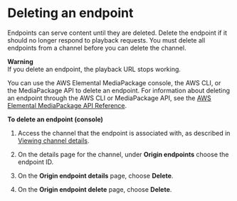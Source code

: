 # Deleting an endpoint<a name="endpoints-delete"></a>

Endpoints can serve content until they are deleted\. Delete the endpoint if it should no longer respond to playback requests\. You must delete all endpoints from a channel before you can delete the channel\.

**Warning**  
If you delete an endpoint, the playback URL stops working\.

You can use the AWS Elemental MediaPackage console, the AWS CLI, or the MediaPackage API to delete an endpoint\. For information about deleting an endpoint through the AWS CLI or MediaPackage API, see the [AWS Elemental MediaPackage API Reference](https://docs.aws.amazon.com/mediapackage/latest/apireference/)\.

**To delete an endpoint \(console\)**

1. Access the channel that the endpoint is associated with, as described in [Viewing channel details](channels-view.md)\.

1. On the details page for the channel, under **Origin endpoints** choose the endpoint ID\.

1. On the **Origin endpoint details** page, choose **Delete**\.

1. On the **Origin endpoint delete** page, choose **Delete**\.